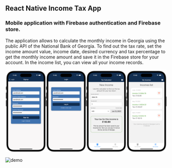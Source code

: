 ## React Native Income Tax App
### Mobile application with Firebase authentication and Firebase store. 

The application allows to calculate the monthly income in Georgia using the public API of the National Bank of Georgia.
To find out the tax rate, set the income amount value, income date, desired currency and tax percentage to get the monthly income amount and save it in the Firebase store for your account.
In the income list, you can view all your income records.

![preview](demo/preview.png)

![demo](demo/demo.gif)
